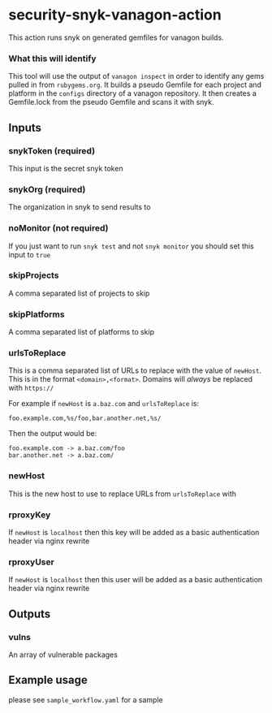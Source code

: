 # security-snyk-vanagon-action

This action runs snyk on generated gemfiles for vanagon builds. 

### What this will identify
This tool will use the output of `vanagon inspect` in order to identify any gems pulled in from `rubygems.org`. It builds a pseudo Gemfile for each project and platform in the `configs` directory of a vanagon repository. It then creates a Gemfile.lock from the pseudo Gemfile and scans it with snyk.

## Inputs

### snykToken (required)
This input is the secret snyk token

### snykOrg (required)
The organization in snyk to send results to

### noMonitor (not required)
If you just want to run `snyk test` and not `snyk monitor` you should set this input to `true`

### skipProjects
A comma separated list of projects to skip

### skipPlatforms
A comma separated list of platforms to skip

### urlsToReplace
This is a comma separated list of URLs to replace with the value of `newHost`. This is in the format `<domain>,<format>`. Domains will *always* be replaced with `https://`

For example if `newHost` is `a.baz.com` and `urlsToReplace` is:

```
foo.example.com,%s/foo,bar.another.net,%s/
```

Then the output would be:

```
foo.example.com -> a.baz.com/foo
bar.another.net -> a.baz.com/
```

### newHost
This is the new host to use to replace URLs from `urlsToReplace` with

### rproxyKey
If `newHost` is `localhost` then this key will be added as a basic authentication header via nginx rewrite

### rproxyUser
If `newHost` is `localhost` then this user will be added as a basic authentication header via nginx rewrite

## Outputs
### vulns
An array of vulnerable packages

## Example usage
please see `sample_workflow.yaml` for a sample
